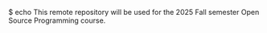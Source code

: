 $ echo This remote repository will be used for the 2025 Fall semester Open Source Programming course.

